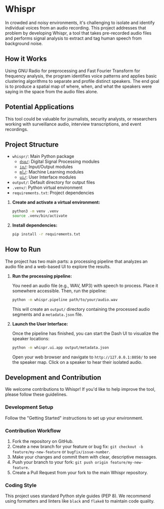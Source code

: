 # Whispr

In crowded and noisy environments, it's challenging to isolate and identify individual voices from an audio recording. This project addresses that problem by developing Whispr, a tool that takes pre-recorded audio files and performs signal analysis to extract and tag human speech from background noise.

## How it Works

Using GNU Radio for preprocessing and Fast Fourier Transform for frequency analysis, the program identifies voice patterns and applies basic clustering algorithms to separate and profile distinct speakers. The end goal is to produce a spatial map of where, when, and what the speakers were saying in the space from the audio files alone.

## Potential Applications

This tool could be valuable for journalists, security analysts, or researchers working with surveillance audio, interview transcriptions, and event recordings.

## Project Structure

- `whispr/`: Main Python package
  - [`dsp/`](whispr/dsp/README.md): Digital Signal Processing modules
  - [`io/`](whispr/io/README.md): Input/Output modules
  - [`ml/`](whispr/ml/README.md): Machine Learning modules
  - [`ui/`](whispr/ui/README.md): User Interface modules
- `output/`: Default directory for output files
- `.venv/`: Python virtual environment
- `requirements.txt`: Project dependencies


1.  **Create and activate a virtual environment:**
    ```bash
    python3 -m venv .venv
    source .venv/bin/activate
    ```

2.  **Install dependencies:**
    ```bash
    pip install -r requirements.txt
    ```

## How to Run

The project has two main parts: a processing pipeline that analyzes an audio file and a web-based UI to explore the results.

1.  **Run the processing pipeline:**

    You need an audio file (e.g., WAV, MP3) with speech to process. Place it somewhere accessible. Then, run the pipeline:

    ```bash
    python -m whispr.pipeline path/to/your/audio.wav
    ```

    This will create an `output/` directory containing the processed audio segments and a `metadata.json` file.

2.  **Launch the User Interface:**

    Once the pipeline has finished, you can start the Dash UI to visualize the speaker locations:

    ```bash
    python -m whispr.ui.app output/metadata.json
    ```

    Open your web browser and navigate to `http://127.0.0.1:8050/` to see the speaker map. Click on a speaker to hear their isolated audio.

## Development and Contribution

We welcome contributions to Whispr! If you'd like to help improve the tool, please follow these guidelines.

### Development Setup

Follow the "Getting Started" instructions to set up your environment.

### Contribution Workflow

1.  Fork the repository on GitHub.
2.  Create a new branch for your feature or bug fix: `git checkout -b feature/my-new-feature` or `bugfix/issue-number`.
3.  Make your changes and commit them with clear, descriptive messages.
4.  Push your branch to your fork: `git push origin feature/my-new-feature`.
5.  Create a Pull Request from your fork to the main Whispr repository.

### Coding Style

This project uses standard Python style guides (PEP 8). We recommend using formatters and linters like `black` and `flake8` to maintain code quality. 